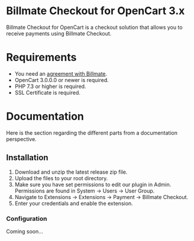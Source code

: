 # Billmate Checkout for OpenCart 3.x

Billmate Checkout for OpenCart is a checkout solution that allows you to receive payments using Billmate Checkout.

# Requirements

* You need an [agreement with Billmate](https://www.billmate.se/kontakt/).
* OpenCart 3.0.0.0 or newer is required.
* PHP 7.3 or higher is required.
* SSL Certificate is required.

# Documentation

Here is the section regarding the different parts from a documentation perspective.

## Installation

1. Download and unzip the latest release zip file.
2. Upload the files to your root directory.
3. Make sure you have set permissions to edit our plugin in Admin. Permissions are found in System -> Users -> User Group.
4. Navigate to Extensions -> Extensions -> Payment -> Billmate Checkout.
5. Enter your credentials and enable the extension.

### Configuration

Coming soon...


